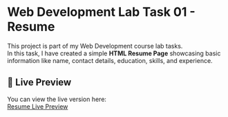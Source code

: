 # Web Development Lab Task 01 - Resume

This project is part of my Web Development course lab tasks.  
In this task, I have created a simple **HTML Resume Page** showcasing basic information like name, contact details, education, skills, and experience.

## 🔗 Live Preview

You can view the live version here:  
[Resume Live Preview](https://rawcdn.githack.com/MuhammadIqbal009/Web-Development-Cource-2022-SE-42/2eca82402fae894a06b429e0a534fe339e8487c9/Lab_Task_01/Resume.html)

